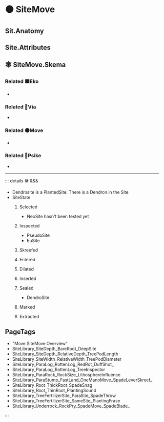 # 🟠 <move>SiteMove</move>

## Sit.Anatomy

## Site.Attributes

## 🕸 SiteMove.Skema

### Related 🟩<eko>Eko</eko>

-

### Related 🔻<via>Via</via>

-

### Related 🟠<move>Move</move>

-

### Related 💜<psike>Psike</psike>

-

---

<!-- =================================================== -->
<!-- =================================================== -->
<!-- =================================================== -->
<!-- =================================================== -->
<!-- =================================================== -->
::: details 🛠 <dev>&&&</dev>

- Dendrosite is a PlantedSite. There is a Dendron in the Site
- SiteState
    1. Selected
        - NeoSite hasn't been tested yet
    2. Inspected
        - PseudoSite
        - EuSite
    3. Skreefed
    4. Entered
    5. Dilated
    6. Inserted
    7. Sealed
        - DendroSite
    8. Marked

    9. Extracted

<h2>PageTags</h2>

- "Move.SiteMove.Overview"
- SiteLibrary_SiteDepth_BareRoot_DeepSite
- SiteLibrary_SiteDepth_RelativeDepth_TreePodLength
- SiteLibrary_SiteWidth_RelativeWidth_TreePodDiameter
- SiteLibrary_ParaLog_RottenLog_RedRot_DuffShot_
- SiteLibrary_ParaLog_RottenLog_TreeInspector
- SiteLibrary_ParaRock_RockSize_LithosphereInfluence
- SiteLibrary_ParaStump_FastLand_OneManoMove_SpadeLeverSkreef_
- SiteLibrary_Root_ThickRoot_SpadeSnag
- SiteLibrary_Root_ThinRoot_PlantingSound
- SiteLibrary_TreeFertilizerSite_ParaSite_SpadeThrow
- SiteLibrary_TreeFertilizerSite_SameSite_PlantingFrase
- SiteLibrary_Underrock_RockPry_SpadeMove_SpadeBlade_

:::
